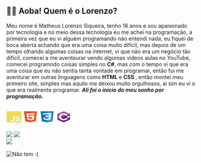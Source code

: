  ## 👋🏻 Aoba! Quem é o Lorenzo?
 
 Meu nome é Matheus Lorenzo Siqueira, tenho 16 anos e sou apaixonado por tecnologia e no meio dessa tecnologia eu me achei na programação, a primeira vez que eu vi alguém programando não entendi nada, eu fiquei de boca aberta achando que era uma coisa muito difícil, mas depois de um tempo olhando algumas coisas na internet, vi que não era um negócio tão dificil, comecei a me aventeurar vendo algumas videos aulas no YouTube, comecei programndo coisas simples no <b>C#</b>, mas com o tempo vi que era uma coisa que eu não sentia tanta vontade em programar, então fui me aventurar em outras linguagens como <b> HTML </b> e <b> CSS </b>, então montei meu primeiro site, simples mas aquilo me deixou muito orgulhosos, ai sim eu vi o que era realmente programar. <b> <i> Alí foi o início do meu sonho por programação. </i> </b>
 
 <div style="display: inline_block"><br>
  <img align="center" alt="Js" height="30" width="40" src="https://raw.githubusercontent.com/devicons/devicon/master/icons/javascript/javascript-plain.svg">
  <img align="center" alt="HTML" height="30" width="40" src="https://raw.githubusercontent.com/devicons/devicon/master/icons/html5/html5-original.svg">
  <img align="center" alt="CSS" height="30" width="40" src="https://raw.githubusercontent.com/devicons/devicon/master/icons/css3/css3-original.svg">
  <img align="center" alt="Csharp" height="30" width="40" src="https://raw.githubusercontent.com/devicons/devicon/master/icons/csharp/csharp-original.svg">
</div>

###

<div>
  <a href = "mailto:matheuslorenzosiqueira1@gmail.com"><img src="https://img.shields.io/badge/-Gmail-%23333?style=for-the-badge&logo=gmail&logoColor=white" target="_blank"></a>
  <a href="https://www.linkedin.com/in/matheus-l-siqueira-19a847256/" target="_blank"><img src="https://img.shields.io/badge/-LinkedIn-%230077B5?style=for-the-badge&logo=linkedin&logoColor=white" target="_blank"></a>   
</div>

<picture>
<source
  srcset="https://github-readme-stats.vercel.app/api?username=LorenzoHzK&show_icons=true&theme=highcontrast"
  media="(prefers-color-scheme: dark)"
/>
<source
  srcset="https://github-readme-stats.vercel.app/api?username=anuraghazra&show_icons=true"
  media="(prefers-color-scheme: light), (prefers-color-scheme: no-preference)"
/>
<img src="https://github-readme-stats.vercel.app/api?username=anuraghazra&show_icons=true" />
</picture>

![Não tem :(](https://i.giphy.com/media/bGgsc5mWoryfgKBx1u/giphy.webp)
